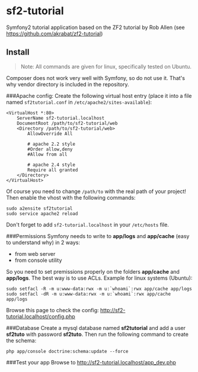 sf2-tutorial
============

Symfony2 tutorial application based on the ZF2 tutorial by Rob Allen (see https://github.com/akrabat/zf2-tutorial)

Install
-------
> Note: All commands are given for linux, specifically tested on Ubuntu.

Composer does not work very well with Symfony, so do not use it. That's why vendor directory is included 
in the repository.

###Apache config:
Create the following virtual host entry (place it into a file named `sf2tutorial.conf` in `/etc/apache2/sites-available`):

    <VirtualHost *:80>
        ServerName sf2-tutorial.localhost
        DocumentRoot /path/to/sf2-tutorial/web
        <Directory /path/to/sf2-tutorial/web>
            AllowOverride All
            
            # apache 2.2 style
            #Order allow,deny
            #Allow from all
            
            # apache 2.4 style
            Require all granted
        </Directory>
    </VirtualHost>

Of course you need to change `/path/to` with the real path of your project!
Then enable the vhost with the following commands:

    sudo a2ensite sf2tutorial
    sudo service apache2 reload

Don't forget to add `sf2-tutorial.localhost` in your `/etc/hosts` file.

###Permissions
Symfony needs to write to **app/logs** and **app/cache** (easy to understand why) in 2 ways:

- from web server
- from console utility

So you need to set premissions properly on the folders **app/cache** and **app/logs**. The best way is to use ACLs.
Example for linux systems (Ubuntu):

    sudo setfacl -R -m u:www-data:rwx -m u:`whoami`:rwx app/cache app/logs
    sudo setfacl -dR -m u:www-data:rwx -m u:`whoami`:rwx app/cache app/logs

Browse this page to check the config: http://sf2-tutorial.localhost/config.php

###Database
Create a mysql database named **sf2tutorial** and add a user **sf2tuto** with password **sf2tuto**.
Then run the following command to create the schema:

    php app/console doctrine:schema:update --force
    
###Test your app
Browse to http://sf2-tutorial.localhost/app_dev.php
